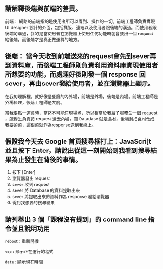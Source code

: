 ## 請解釋後端與前端的差異。

前端：
網路的前端指的是使用者所可以看到、操作的一切。前端工程師負責實現 UI designer 設計的介面，包括排版、連結以及使用者跟後端的溝通。而使用者跟後端的溝通，指的是當使用者在瀏覽器上使用任何功能時就會發出一個 request 給後端，而後端才是真正做運算的地方。

後端：
當今天收到前端送來的request會先到sever再到資料庫，而後端工程師則負責利用資料庫實現使用者所想要的功能，而處理好後則發一個 response 回sever，再由sever發給使用者，並在瀏覽器上顯示。
 ---
在我的理解裡，就好像是餐廳的內外場，前端是外場，後端是內場。前端工程師是外場經理，後端工程師是大廚。

當我要點一道菜時，當然不可能在現場煮，所以相當於我給了服務生一個 request ，服務生負責把 request 送去內場，而 Datadase 就是食材，後端則把食材做成我要的菜，這個菜就作為response送到我桌上。


## 假設我今天去 Google 首頁搜尋框打上：JavaScri[t 並且按下 Enter，請說出從這一刻開始到我看到搜尋結果為止發生在背後的事情。

1. 按下 [Enter]
2. 瀏覽器發出 request 
3.  sever 收到 request
4.  sever 將 Database 的資料提取出來
5.  sever 將提取出來的資料作為 response 發給瀏覽器
6. 得到我想要的搜尋結果


## 請列舉出 3 個「課程沒有提到」的 command line 指令並且說明功用

`reboot` :  重新開機

`top` :   顯示正在運行的程式

`date` : 顯示現在時間